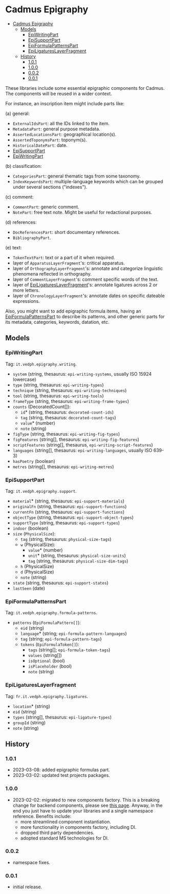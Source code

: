 # Cadmus Epigraphy

- [Cadmus Epigraphy](#cadmus-epigraphy)
  - [Models](#models)
    - [EpiWritingPart](#epiwritingpart)
    - [EpiSupportPart](#episupportpart)
    - [EpiFormulaPatternsPart](#epiformulapatternspart)
    - [EpiLigaturesLayerFragment](#epiligatureslayerfragment)
  - [History](#history)
    - [1.0.1](#101)
    - [1.0.0](#100)
    - [0.0.2](#002)
    - [0.0.1](#001)

These libraries include some essential epigraphic components for Cadmus. The components will be reused in a wider context.

For instance, an inscription item might include parts like:

(a) general:

- `ExternalIdsPart`: all the IDs linked to the item.
- `MetadataPart`: general purpose metadata.
- `AssertedLocationsPart`: geographical location(s).
- `AssertedToponymsPart`: toponym(s).
- `HistoricalDatePart`: date.
- [EpiSupportPart](#episupportpart)
- [EpiWritingPart](#epiwritingpart)

(b) classification:

- `CategoriesPart`: general thematic tags from some taxonomy.
- `IndexKeywordsPart`: multiple-language keywords which can be grouped under several sections ("indexes").

(c) comment:

- `CommentPart`: generic comment.
- `NotePart`: free text note. Might be useful for redactional purposes.

(d) references:

- `DocReferencesPart`: short documentary references.
- `BibliographyPart`.

(e) text:

- `TokenTextPart`: text or a part of it when required.
- layer of `ApparatusLayerFragment`'s: critical apparatus.
- layer of `OrthographyLayerFragment`'s: annotate and categorize linguistic phenomena reflected in orthography.
- layer of `CommentLayerFragment`'s: comment specific words of the text.
- layer of [EpiLigaturesLayerFragment](#epiligatureslayerfragment)'s: annotate ligatures across 2 or more letters.
- layer of `ChronologyLayerFragment`'s: annotate dates on specific dateable expressions.

Also, you might want to add epigraphic formula items, having an [EpiFormulaPatternsPart](#epiformulapatternspart) to describe its patterns, and other generic parts for its metadata, categories, keywords, datation, etc.

## Models

### EpiWritingPart

Tag: `it.vedph.epigraphy.writing`.

- `system` (string, thesaurus: `epi-writing-systems`, usually ISO 15924 lowercase)
- `type` (string, thesaurus: `epi-writing-types`)
- `technique` (string, thesaurus: `epi-writing-techniques`)
- `tool` (string, thesaurus: `epi-writing-tools`)
- `frameType` (string, thesaurus: `epi-writing-frame-types`)
- `counts` (DecoratedCount[]):
  - `id`\* (string, thesaurus: `decorated-count-ids`)
  - `tag` (string, thesaurus: `decorated-count-tags`)
  - `value`\* (number)
  - `note` (string)
- `figType` (string, thesaurus: `epi-writing-fig-types`)
- `figFeatures` (string[], thesaurus: `epi-writing-fig-features`)
- `scriptFeatures` (string[], thesaurus, `epi-writing-script-features`)
- `languages` (string[], thesaurus: `epi-writing-languages`, usually ISO 639-3)
- `hasPoetry` (boolean)
- `metres` (string[], thesaurus: `epi-writing-metres`)

### EpiSupportPart

Tag: `it.vedph.epigraphy.support`.

- `material`\* (string, thesaurus: `epi-support-materials`)
- `originalFn` (string, thesaurus: `epi-support-functions`)
- `currentFn` (string, thesaurus: `epi-support-functions`)
- `objectType` (string, thesaurus: `epi-support-object-types`)
- `supportType` (string, thesaurus: `epi-support-types`)
- `indoor` (boolean)
- `size` (`PhysicalSize`):
  - `tag` (string, thesaurus: `physical-size-tags`)
  - `w` (PhysicalSize):
    - `value`\* (number)
    - `unit`\* (string, thesaurus: `physical-size-units`)
    - `tag` (string, thesaurus: `physical-size-dim-tags`)
  - `h` (PhysicalSize)
  - `d` (PhysicalSize)
  - `note` (string)
- `state` (string, thesaurus: `epi-support-states`)
- `lastSeen` (date)

### EpiFormulaPatternsPart

Tag: `it.vedph.epigraphy.formula-patterns`.

- `patterns` (`EpiFormulaPattern[]`):
  - `eid` (string)
  - `language`\* (string; `epi-formula-pattern-languages`)
  - `tag` (string; `epi-formula-pattern-tags`)
  - `tokens` (`EpiFormulaToken[]`):
    - `tags` (string[]; `epi-formula-token-tags`)
    - `values` (string[])
    - `isOptional` (bool)
    - `isPlaceholder` (bool)
    - `note` (string)

### EpiLigaturesLayerFragment

Tag: `fr.it.vedph.epigraphy.ligatures`.

- `location`\* (string)
- `eid` (string)
- `types` (string[], thesaurus: `epi-ligature-types`)
- `groupId` (string)
- `note` (string)

## History

### 1.0.1

- 2023-03-08: added epigraphic formulas part.
- 2023-03-02: updated test projects packages.

### 1.0.0

- 2023-02-02: migrated to new components factory. This is a breaking change for backend components, please see [this page](https://myrmex.github.io/overview/cadmus/dev/history/#2023-02-01---backend-infrastructure-upgrade). Anyway, in the end you just have to update your libraries and a single namespace reference. Benefits include:
  - more streamlined component instantiation.
  - more functionality in components factory, including DI.
  - dropped third party dependencies.
  - adopted standard MS technologies for DI.

### 0.0.2

- namespace fixes.

### 0.0.1

- initial release.
